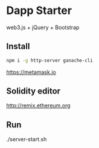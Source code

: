 # Dapp Starter

web3.js + jQuery + Bootstrap

## Install

```sh
npm i -g http-server ganache-cli
```

https://metamask.io

## Solidity editor

http://remix.ethereum.org

## Run

./server-start.sh

